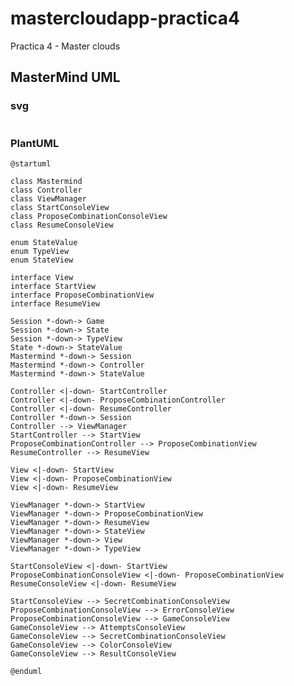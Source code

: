# mastercloudapp-practica4
Practica 4 - Master clouds

## MasterMind UML
### svg 
<p align="center">
  <img alt="" src="https://www.plantuml.com/plantuml/img/bLJBQiCm4BpxAtmk-0zAIJ6bfq1fGkwglIq6FOoq9XJoyT73jTUIh50V39gPNOrsjJeOP1edmQkguyoO-iWCWXQ3x6UWLHAruXpq35m6k1wPP3yBSd8vhCue3ewTuG-jHcMWLU9ha0m79LFD9vX90CKha9DmAH4kZ4yGrkVVCT24zUf1MhlVh0FlYoozgGXB7KM2O2TaFe4nLb4_DRswokQbVcS2KjHxIU75iESZUJZOMcf2XpnPZdGY6xfchbPf_NmBWgLBVpboccpBIW5B_pAYv524QonCBr9aplDh1qksl7IdiR4xhwKzTl-eGfxOuZlPjw8uxNooJNz8zeGkR99eoLvxMs61tcUMMsk_UAfpTIgE-CC29iEVhsPYn5yEw3JWpjjIjkN2txHM-dyXRlnfHBJscbT442EQHxgY-rn0g_ZMRqxaYiOt3t5r0DdRr_qE">
</p>

### PlantUML
 ```PlantUML
 @startuml

class Mastermind
class Controller
class ViewManager
class StartConsoleView
class ProposeCombinationConsoleView
class ResumeConsoleView

enum StateValue
enum TypeView
enum StateView

interface View
interface StartView
interface ProposeCombinationView
interface ResumeView

Session *-down-> Game
Session *-down-> State
Session *-down-> TypeView
State *-down-> StateValue
Mastermind *-down-> Session
Mastermind *-down-> Controller
Mastermind *-down-> StateValue

Controller <|-down- StartController
Controller <|-down- ProposeCombinationController
Controller <|-down- ResumeController
Controller *-down-> Session
Controller --> ViewManager
StartController --> StartView
ProposeCombinationController --> ProposeCombinationView
ResumeController --> ResumeView

View <|-down- StartView
View <|-down- ProposeCombinationView
View <|-down- ResumeView

ViewManager *-down-> StartView
ViewManager *-down-> ProposeCombinationView
ViewManager *-down-> ResumeView
ViewManager *-down-> StateView
ViewManager *-down-> View
ViewManager *-down-> TypeView

StartConsoleView <|-down- StartView
ProposeCombinationConsoleView <|-down- ProposeCombinationView
ResumeConsoleView <|-down- ResumeView

StartConsoleView --> SecretCombinationConsoleView
ProposeCombinationConsoleView --> ErrorConsoleView
ProposeCombinationConsoleView --> GameConsoleView
GameConsoleView --> AttemptsConsoleView
GameConsoleView --> SecretCombinationConsoleView
GameConsoleView --> ColorConsoleView
GameConsoleView --> ResultConsoleView

@enduml
